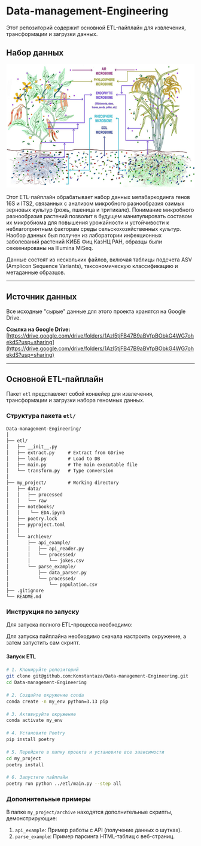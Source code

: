 # Data-management-Engineering

Этот репозиторий содержит основной ETL-пайплайн для извлечения, трансформации и загрузки данных.

## Набор данных

![Микробиом растений](Plant_microbiome.jpg)


Этот ETL-пайплайн обрабатывает набор данных метабаркодинга генов 16S и ITS2, связанных с анализом микробного разнообразия озимых зерновых культур (рожь, пшеница и тритикале). Понимание микробного разнообразия растений позволит в будущем манипулировать составом их микробиома для повышения урожайности и устойчивости к неблагоприятным факторам среды сельскохозяйственных культур. Наобор данных был получен из лаборатории инфекционных заболеваний растений КИББ Фиц КазНЦ РАН, образцы были секвенированы на Illumina MiSeq.

Данные состоят из нескольких файлов, включая таблицы подсчета ASV (Amplicon Sequence Variants), таксономическую классификацию и метаданные образцов.

---

## Источник данных

Все исходные "сырые" данные для этого проекта хранятся на Google Drive.

**Ссылка на Google Drive:** [https://drive.google.com/drive/folders/1Azl5tjFB47B9aBVfpBObkG4WG7ohekdS?usp=sharing](https://drive.google.com/drive/folders/1Azl5tjFB47B9aBVfpBObkG4WG7ohekdS?usp=sharing)

---

## Основной ETL-пайплайн

Пакет `etl` представляет собой конвейер для извлечения, трансформации и загрузки набора геномных данных.

### Структура пакета `etl/`

```
Data-management-Engineering/
│
├── etl/
│   ├── __init__.py
│   ├── extract.py     # Extract from GDrive
│   ├── load.py        # Load to DB
│   ├── main.py        # The main executable file
│   └── transform.py   # Type conversion
│
├── my_project/        # Working directory
│   ├── data/          
│   │   ├── processed
│   │   └── raw
│   ├── notebooks/
│   │    └── EDA.ipynb    
│   ├── poetry.lock
│   ├── pyproject.toml
│   │
│   └── archieve/
│       ├── api_example/
│       │   ├── api_reader.py
│       │   └── processed/
│       │       └── jokes.csv
│       └── parse_example/
│           ├── data_parser.py
│           └── processed/
│               └── population.csv
├── .gitignore
└── README.md
```

### Инструкция по запуску

Для запуска полного ETL-процесса необходимо:

Для запуска пайплайна необходимо сначала настроить окружение, а затем запустить сам скрипт.

#### Запуск ETL

```bash
# 1. Клонируйте репозиторий
git clone git@github.com:Konstantaza/Data-management-Engineering.git
cd Data-management-Engineering

# 2. Создайте окружение conda 
conda create -n my_env python=3.13 pip

# 3. Активируйте окружение
conda activate my_env

# 4. Установите Poetry
pip install poetry

# 5. Перейдите в папку проекта и установите все зависимости
cd my_project
poetry install

# 6. Запустите пайплайн
poetry run python ../etl/main.py --step all

```

### Дополнительные примеры
В папке `my_project/archive` находятся дополнительные скрипты, демонстрирующие:
1. `api_example`: Пример работы с API (получение данных о шутках).
2. `parse_example`: Пример парсинга HTML-таблиц с веб-страниц.

